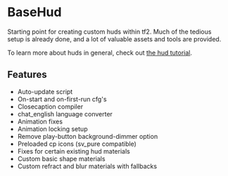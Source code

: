 # BaseHud

Starting point for creating custom huds within tf2. Much of the tedious setup is already done, and a lot of valuable assets and tools are provided.

To learn more about huds in general, check out [the hud tutorial](https://github.com/JarateKing/TF2-Hud-Reference#readme).

## Features

* Auto-update script
* On-start and on-first-run cfg's
* Closecaption compiler
* chat_english language converter
* Animation fixes
* Animation locking setup
* Remove play-button background-dimmer option
* Preloaded cp icons (sv_pure compatible)
* Fixes for certain existing hud materials
* Custom basic shape materials
* Custom refract and blur materials with fallbacks

